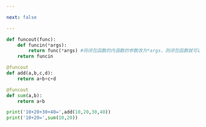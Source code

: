 ```yaml
---

next: false

---
```




<BlogInfo id="987" title="15.通用修饰器" author="白日梦想猿" pv=0 read_times=0 pre_cost_time="0分14秒" category="高阶函数" tag_list="['高阶函数']" create_time="2020.05.25 17:02:30" update_time="2020.05.25 17:06:28" />

```python
def funcout(func):
    def funcin(*args):
        return func(*args) #将闭包函数的内涵数的参数改为*args，则闭包函数就可以接受任意多个参数的函数，提高了其兼容性
    return funcin

@funcout
def add(a,b,c,d):
    return a+b+c+d

@funcout
def sum(a,b):
    return a+b

print('10+20+30+40=',add(10,20,30,40))
print('10+20=',sum(10,20))
```



<ActionBox />
